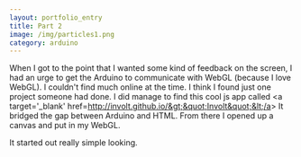 ```yaml
---
layout: portfolio_entry
title: Part 2
image: /img/particles1.png
category: arduino
---
```


When I got to the point that I wanted some kind of feedback on the screen, I had an urge to get the Arduino to communicate with WebGL (because I love WebGL).  I couldn't find much online at the time. I think I found just one project someone had done.  I did manage to find this cool js app called &lt;a target='_blank' href=http://involt.github.io/&gt;&quot;Involt&quot;&lt;/a&gt; It bridged the gap between Arduino and HTML.  From there I opened up a canvas and put in my WebGL.

It started out really simple looking.